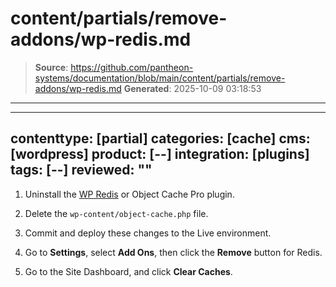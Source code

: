 # content/partials/remove-addons/wp-redis.md

> **Source**: https://github.com/pantheon-systems/documentation/blob/main/content/partials/remove-addons/wp-redis.md
> **Generated**: 2025-10-09 03:18:53

---

---
contenttype: [partial]
categories: [cache]
cms: [wordpress]
product: [--]
integration: [plugins]
tags: [--]
reviewed: ""
---

1. Uninstall the [WP Redis](https://wordpress.org/plugins/wp-redis/) or Object Cache Pro plugin.

1. Delete the `wp-content/object-cache.php` file.

1. Commit and deploy these changes to the Live environment.

1. Go to <Icon icon="gear" /> **Settings**, select **Add Ons**, then click the **Remove** button for Redis.

1. Go to the Site Dashboard, and click <Icon icon="cleaning" /> **Clear Caches**.
